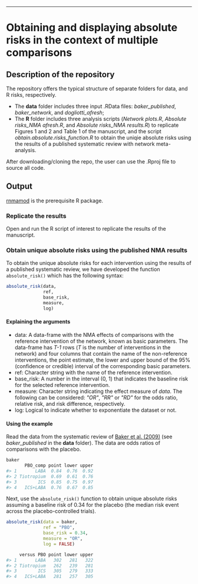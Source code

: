 ***

# Obtaining and displaying absolute risks in the context of multiple comparisons

## Description of the repository

The repository offers the typical structure of separate folders for data, and R risks, respectively.
* The __data__ folder includes three input .RData files: _baker_published_, _baker_network_, and _dogliotti_afresh_;
* The __R__ folder includes three analysis scripts (_Network plots.R_, _Absolute risks_NMA afresh.R_, and _Absolute risks_NMA results.R_) to replicate Figures 1 and 2 and Table 1 of the manuscript, and the script _obtain.absolute.risks_function.R_ to obtain the uniqie absolute risks using the results of a published systematic review with network meta-analysis. 

After downloading/cloning the repo, the user can use the .Rproj file to source all code.

## Output 

[rnmamod](https://CRAN.R-project.org/package=rnamod) is the prerequisite R package.

### Replicate the results

Open and run the R script of interest to replicate the results of the manuscript.

### Obtain unique absolute risks using the published NMA results

To obtain the unique absolute risks for each intervention using the results of a published systematic review, we have developed the function `absolute_risk()` which has the following syntax: 

```r
absolute_risk(data, 
              ref, 
              base_risk, 
              measure, 
              log)
```
#### Explaining the arguments

* data: A data-frame with the NMA effects of comparisons with the reference intervention of the network, known as basic parameters. The data-frame has _T-1_ rows (_T_ is the number of interventions in the network) and four columns that contain the name of the non-reference interventions, the point estimate, the lower and upper bound of the 95% (confidence or credible) interval of the corresponding basic parameters.
* ref: Character string with the name of the reference intervention.
* base_risk: A number in the interval (0, 1) that indicates the baseline risk for the selected reference intervention.
* measure: Character string indicating the effect measure of _data_. The following can be considered: _"OR"_, _"RR"_ or _"RD"_ for the odds ratio, relative risk, and risk difference, respectively. 
* log: Logical to indicate whether to exponentiate the dataset or not.

#### Using the example 

Read the data from the systematic review of [Baker et al. (2009)](https://pubmed.ncbi.nlm.nih.gov/19637942/) (see _baker_published_ in the __data__ folder). The data are odds ratios of comparisons with the placebo.

```r
baker
       PBO_comp point lower upper
#> 1       LABA  0.84  0.76  0.92
#> 2 Tiotropium  0.69  0.61  0.76
#> 3        ICS  0.85  0.75  0.97
#> 4   ICS+LABA  0.76  0.67  0.85
```

Next, use the `absolute_risk()` function to obtain unique absolute risks assuming a baseline risk of 0.34 for the placebo (the median risk event across the placebo-controlled trials).

```r
absolute_risk(data = baker, 
              ref = "PBO", 
              base_risk = 0.34, 
              measure = "OR", 
              log = FALSE)
```
```r
     versus PBO point lower upper
#> 1       LABA   302   281   322
#> 2 Tiotropium   262   239   281
#> 3        ICS   305   279   333
#> 4   ICS+LABA   281   257   305
```
